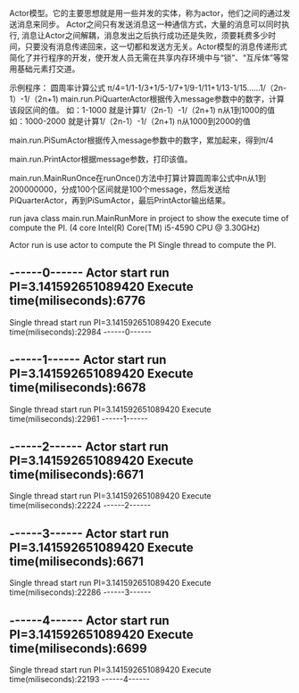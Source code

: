 Actor模型。它的主要思想就是用一些并发的实体，称为actor，他们之间的通过发送消息来同步。
Actor之间只有发送消息这一种通信方式，大量的消息可以同时执行, 消息让Actor之间解耦，消息发出之后执行成功还是失败，须要耗费多少时间，只要没有消息传递回来，这一切都和发送方无关。Actor模型的消息传递形式简化了并行程序的开发，使开发人员无需在共享内存环境中与“锁”、“互斥体”等常用基础元素打交道。

示例程序：
圆周率计算公式 π/4=1/1-1/3+1/5-1/7+1/9-1/11+1/13-1/15……1/（2n-1）-1/（2n+1)
main.run.PiQuarterActor根据传入message参数中的数字，计算该段区间的值。
如：1-1000 就是计算1/（2n-1）-1/（2n+1) n从1到1000的值
如：1000-2000 就是计算1/（2n-1）-1/（2n+1) n从1000到2000的值

main.run.PiSumActor根据传入message参数中的数字，累加起来，得到π/4

main.run.PrintActor根据message参数，打印该值。

main.run.MainRunOnce在runOnce()方法中打算计算圆周率公式中n从1到200000000，分成100个区间就是100个message，然后发送给PiQuarterActor，再到PiSumActor，最后PrintActor输出结果。


run java class main.run.MainRunMore in project to show the execute time of compute the PI.
(4 core Intel(R) Core(TM) i5-4590 CPU @ 3.30GHz)

Actor run is use actor to compute the PI
Single thread to compute the PI.

------0------
Actor start run
PI=3.141592651089420
Execute time(miliseconds):6776
------------------
Single thread start run
PI=3.141592651089420
Execute time(miliseconds):22984
------0------

------1------
Actor start run
PI=3.141592651089420
Execute time(miliseconds):6678
------------------
Single thread start run
PI=3.141592651089420
Execute time(miliseconds):22961
------1------

------2------
Actor start run
PI=3.141592651089420
Execute time(miliseconds):6671
------------------
Single thread start run
PI=3.141592651089420
Execute time(miliseconds):22224
------2------

------3------
Actor start run
PI=3.141592651089420
Execute time(miliseconds):6671
------------------
Single thread start run
PI=3.141592651089420
Execute time(miliseconds):22286
------3------

------4------
Actor start run
PI=3.141592651089420
Execute time(miliseconds):6699
------------------
Single thread start run
PI=3.141592651089420
Execute time(miliseconds):22193
------4------

